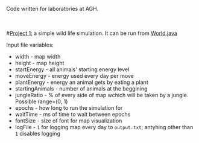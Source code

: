Code written for laboratories at AGH.
  
<br/><br/>
#[Project 1:](https://github.com/remilvus/Object_Oriented_Programming_course/tree/master/agh/src/agh/cs/project) a simple wild life simulation. 
It can be run from [World.java](https://github.com/remilvus/Object_Oriented_Programming_course/blob/master/agh/src/main/World.java)

Input file variables:
* width - map width
* height - map height
* startEnergy - all animals' starting energy level
* moveEnergy - energy used every day per move
* plantEnergy - energy an animal gets by eating a plant
* startingAnimals - number of animals at the beggining
* jungleRatio - % of every side of map wchich will be taken by a jungle. Possible range=(0, 1)
* epochs - how long to run the simulation for
* waitTime - ms of time to wait between epochs
* fontSize - size of font for map visualization
* logFile - `1` for logging map every day to `output.txt`; antyhing other than `1` disables logging
